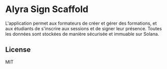 # Alyra Sign Scaffold
L'application permet aux formateurs de créer et gérer des formations, et aux étudiants de s'inscrire aux sessions et de signer leur présence. Toutes les données sont stockées de manière sécurisée et immuable sur Solana.

## License

MIT
